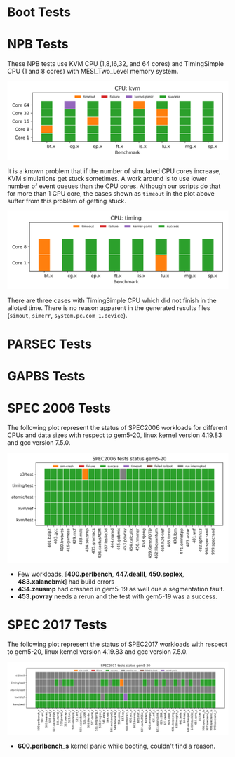 # Boot Tests

# NPB Tests

These NPB tests use KVM CPU (1,8,16,32, and 64 cores) and TimingSimple CPU (1 and 8 cores) with MESI_Two_Level memory system.

![NPB Status with KVM CPU](status-plots/npb_multicore_kvm.png)

It is a known problem that if the number of simulated CPU cores increase, KVM simulations get stuck sometimes.
A work around is to use lower number of event queues than the CPU cores.
Although our scripts do that for more than 1 CPU core, the cases shown as `timeout` in the plot above
suffer from this problem of getting stuck.

![NPB Status with TimingSimple CPU](status-plots/npb_multicore_timing.png)

There are three cases with TimingSimple CPU which did not finish in the alloted time.
There is no reason apparent in the generated results files (`simout`, `simerr`, `system.pc.com_1.device`).

# PARSEC Tests

# GAPBS Tests

# SPEC 2006 Tests

The following plot represent the status of SPEC2006 workloads for different CPUs and data sizes with respect to gem5-20, linux kernel version 4.19.83 and gcc version 7.5.0.

![SPEC-2006 status fro gem5-20 ](status-plots/spec2006_gem5-20_status.png)

* Few workloads, [**400.perlbench**, **447.dealII**, **450.soplex**, **483.xalancbmk**] had build errors
* **434.zeusmp** had crashed in gem5-19 as well due a segmentation fault.
* **453.povray** needs a rerun and the test with gem5-19 was a success. 

# SPEC 2017 Tests

The following plot represent the status of SPEC2017 workloads with respect to gem5-20, linux kernel version 4.19.83 and gcc version 7.5.0.

![SPEC-2017 status fro gem5-20 ](status-plots/spec2017_gem5-20_status.png)

* **600.perlbench_s** kernel panic while booting, couldn't find a reason.